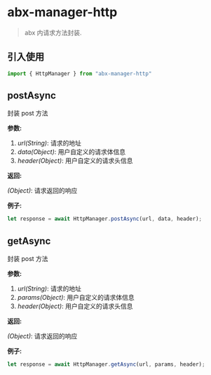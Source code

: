 # abx-manager-http

> abx 内请求方法封装.

## 引入使用
```javascript
import { HttpManager } from "abx-manager-http"
```

## postAsync
封装 post 方法

**参数:**
  1. *url(String)*: 请求的地址
  2. *data(Object)*: 用户自定义的请求体信息
  3. *header(Object)*: 用户自定义的请求头信息

**返回:**

  *(Object)*: 请求返回的响应

**例子:**
``` javascript
let response = await HttpManager.postAsync(url, data, header);
```

## getAsync
封装 post 方法

**参数:**
  1. *url(String)*: 请求的地址
  2. *params(Object)*: 用户自定义的请求体信息
  3. *header(Object)*: 用户自定义的请求头信息

**返回:**

  *(Object)*: 请求返回的响应

**例子:**
``` javascript
let response = await HttpManager.getAsync(url, params, header);
```

